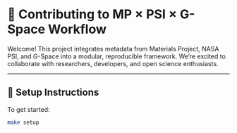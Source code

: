 # 🤝 Contributing to MP × PSI × G-Space Workflow

Welcome! This project integrates metadata from Materials Project, NASA PSI, and G-Space into a modular, reproducible framework. We’re excited to collaborate with researchers, developers, and open science enthusiasts.

---

## 🧰 Setup Instructions

To get started:

```bash
make setup

